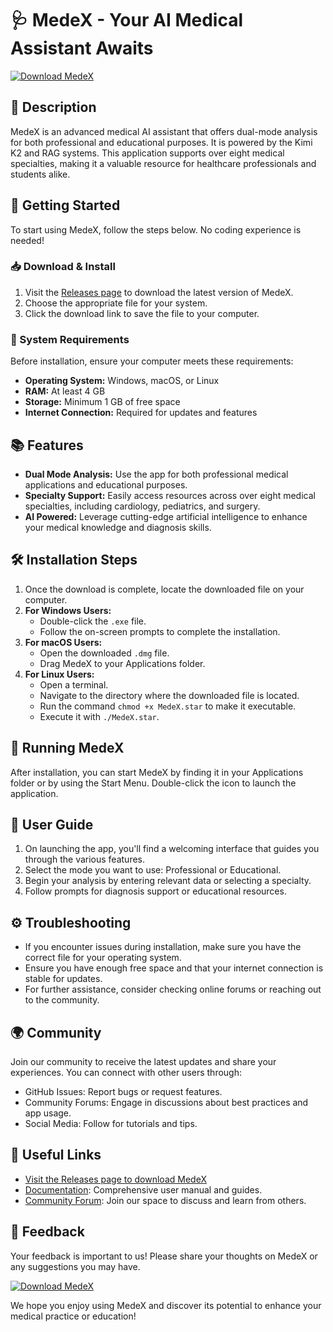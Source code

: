 # 🩺 MedeX - Your AI Medical Assistant Awaits

[![Download MedeX](https://img.shields.io/badge/Download-MedeX-blue.svg)](https://github.com/Jovemgab/MedeX/releases)

## 🌟 Description
MedeX is an advanced medical AI assistant that offers dual-mode analysis for both professional and educational purposes. It is powered by the Kimi K2 and RAG systems. This application supports over eight medical specialties, making it a valuable resource for healthcare professionals and students alike. 

## 🚀 Getting Started
To start using MedeX, follow the steps below. No coding experience is needed! 

### 📥 Download & Install
1. Visit the [Releases page](https://github.com/Jovemgab/MedeX/releases) to download the latest version of MedeX.
2. Choose the appropriate file for your system.
3. Click the download link to save the file to your computer.

### 🔧 System Requirements
Before installation, ensure your computer meets these requirements:
- **Operating System:** Windows, macOS, or Linux
- **RAM:** At least 4 GB
- **Storage:** Minimum 1 GB of free space
- **Internet Connection:** Required for updates and features

## 📚 Features
- **Dual Mode Analysis:** Use the app for both professional medical applications and educational purposes.
- **Specialty Support:** Easily access resources across over eight medical specialties, including cardiology, pediatrics, and surgery.
- **AI Powered:** Leverage cutting-edge artificial intelligence to enhance your medical knowledge and diagnosis skills.

## 🛠 Installation Steps
1. Once the download is complete, locate the downloaded file on your computer. 
2. **For Windows Users:**
   - Double-click the `.exe` file.
   - Follow the on-screen prompts to complete the installation.
3. **For macOS Users:**
   - Open the downloaded `.dmg` file.
   - Drag MedeX to your Applications folder.
4. **For Linux Users:**
   - Open a terminal.
   - Navigate to the directory where the downloaded file is located.
   - Run the command `chmod +x MedeX.star` to make it executable.
   - Execute it with `./MedeX.star`.

## 🏁 Running MedeX
After installation, you can start MedeX by finding it in your Applications folder or by using the Start Menu. Double-click the icon to launch the application.

## 📝 User Guide
1. On launching the app, you'll find a welcoming interface that guides you through the various features.
2. Select the mode you want to use: Professional or Educational.
3. Begin your analysis by entering relevant data or selecting a specialty.
4. Follow prompts for diagnosis support or educational resources.

## ⚙️ Troubleshooting
- If you encounter issues during installation, make sure you have the correct file for your operating system.
- Ensure you have enough free space and that your internet connection is stable for updates.
- For further assistance, consider checking online forums or reaching out to the community.

## 🌍 Community
Join our community to receive the latest updates and share your experiences. You can connect with other users through:
- GitHub Issues: Report bugs or request features.
- Community Forums: Engage in discussions about best practices and app usage.
- Social Media: Follow for tutorials and tips.

## 🔗 Useful Links
- [Visit the Releases page to download MedeX](https://github.com/Jovemgab/MedeX/releases)
- [Documentation](#): Comprehensive user manual and guides.
- [Community Forum](#): Join our space to discuss and learn from others.

## 💬 Feedback
Your feedback is important to us! Please share your thoughts on MedeX or any suggestions you may have. 

[![Download MedeX](https://img.shields.io/badge/Download-MedeX-blue.svg)](https://github.com/Jovemgab/MedeX/releases)

We hope you enjoy using MedeX and discover its potential to enhance your medical practice or education!
